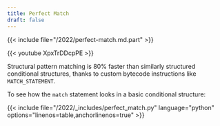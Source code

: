 ```yaml
---
title: Perfect Match
draft: false
---
```


{{< include file="/2022/perfect-match.md.part" >}}

{{< youtube XpxTrDDcpPE >}}

Structural pattern matching is 80% faster
than similarly structured conditional structures,
thanks to custom bytecode instructions like `MATCH_STATEMENT`.

To see how the `match` statement looks in a basic conditional structure:

{{< include file="/2022/_includes/perfect_match.py" language="python" options="linenos=table,anchorlinenos=true" >}}
